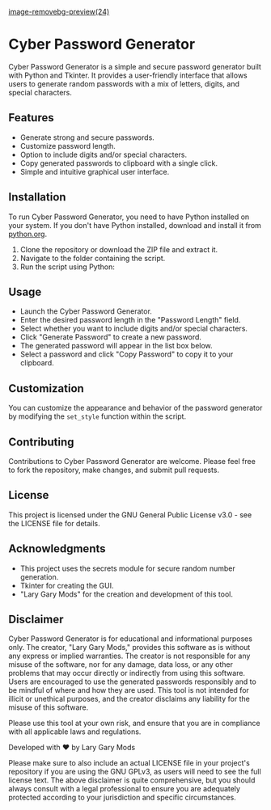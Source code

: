
[image-removebg-preview(24)](https://github.com/hollywoodiownu/CyberGen2.1/assets/73688953/ba8ac503-bba4-48ea-8586-bcecf5181cec)

# Cyber Password Generator

Cyber Password Generator is a simple and secure password generator built with Python and Tkinter. It provides a user-friendly interface that allows users to generate random passwords with a mix of letters, digits, and special characters.

## Features

- Generate strong and secure passwords.
- Customize password length.
- Option to include digits and/or special characters.
- Copy generated passwords to clipboard with a single click.
- Simple and intuitive graphical user interface.

## Installation

To run Cyber Password Generator, you need to have Python installed on your system. If you don't have Python installed, download and install it from [python.org](https://www.python.org/).

1. Clone the repository or download the ZIP file and extract it.
2. Navigate to the folder containing the script.
3. Run the script using Python:


## Usage

- Launch the Cyber Password Generator.
- Enter the desired password length in the "Password Length" field.
- Select whether you want to include digits and/or special characters.
- Click "Generate Password" to create a new password.
- The generated password will appear in the list box below.
- Select a password and click "Copy Password" to copy it to your clipboard.

## Customization

You can customize the appearance and behavior of the password generator by modifying the `set_style` function within the script.

## Contributing

Contributions to Cyber Password Generator are welcome. Please feel free to fork the repository, make changes, and submit pull requests.

## License

This project is licensed under the GNU General Public License v3.0 - see the LICENSE file for details.

## Acknowledgments

- This project uses the secrets module for secure random number generation.
- Tkinter for creating the GUI.
- "Lary Gary Mods" for the creation and development of this tool.

## Disclaimer

Cyber Password Generator is for educational and informational purposes only. The creator, "Lary Gary Mods," provides this software as is without any express or implied warranties. The creator is not responsible for any misuse of the software, nor for any damage, data loss, or any other problems that may occur directly or indirectly from using this software. Users are encouraged to use the generated passwords responsibly and to be mindful of where and how they are used. This tool is not intended for illicit or unethical purposes, and the creator disclaims any liability for the misuse of this software.

Please use this tool at your own risk, and ensure that you are in compliance with all applicable laws and regulations.

Developed with ❤ by Lary Gary Mods

Please make sure to also include an actual LICENSE file in your project's repository if you are using the GNU GPLv3, as users will need to see the full license text. The above disclaimer is quite comprehensive, but you should always consult with a legal professional to ensure you are adequately protected according to your jurisdiction and specific circumstances.


